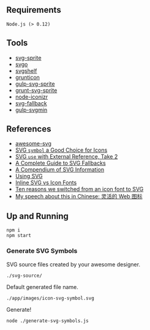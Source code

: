 ## Requirements

```
Node.js (> 0.12)
```

## Tools

- [svg-sprite](https://github.com/jkphl/svg-sprite)
- [svgo](https://github.com/svg/svgo)
- [svgshelf](https://github.com/bitinn/svgshelf)
- [grunticon](https://github.com/filamentgroup/grunticon)
- [gulp-svg-sprite](https://github.com/jkphl/gulp-svg-sprite)
- [grunt-svg-sprite](https://github.com/jkphl/grunt-svg-sprite)
- [node-iconizr](https://github.com/jkphl/node-iconizr)
- [svg-fallback](https://github.com/yoksel/svg-fallback)
- [gulp-svgmin](https://github.com/ben-eb/gulp-svgmin)


## References

- [awesome-svg](https://github.com/willianjusten/awesome-svg)
- [SVG `symbol` a Good Choice for Icons](https://css-tricks.com/svg-symbol-good-choice-icons/)
- [SVG `use` with External Reference, Take 2](https://css-tricks.com/svg-use-with-external-reference-take-2/)
- [A Complete Guide to SVG Fallbacks](https://css-tricks.com/a-complete-guide-to-svg-fallbacks/)
- [A Compendium of SVG Information](https://css-tricks.com/mega-list-svg-information/)
- [Using SVG](https://css-tricks.com/using-svg/)
- [Inline SVG vs Icon Fonts](https://css-tricks.com/icon-fonts-vs-svg/)
- [Ten reasons we switched from an icon font to SVG](http://ianfeather.co.uk/ten-reasons-we-switched-from-an-icon-font-to-svg/?utm_source=ourjs.com)
- [My speech about this in Chinese: 灵活的 Web 图标](https://ryan.im/documents/flexible-web-icons.pdf)

## Up and Running

```
npm i
npm start
```

### Generate SVG Symbols

SVG source files created by your awesome designer.

```
./svg-source/
```

Default generated file name.

```
./app/images/icon-svg-symbol.svg
```

Generate!

```
node ./generate-svg-symbols.js
```
